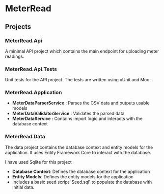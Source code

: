 # MeterRead

## Projects

### MeterRead.Api

A minimal API project which contains the main endpoint for uploading meter readings.

### MeterRead.Api.Tests

Unit tests for the API project. The tests are written using xUnit and Moq.

### MeterRead.Application

- **MeterDataParserService** : Parses the CSV data and outputs usable models
- **MeterDataValidatorService** : Validates the parsed data
- **MeterDataService** : Contains import logic and interacts with the database context

### MeterRead.Data

The data project contains the database context and entity models for the application. It uses Entity Framework Core to interact with the database.

I have used Sqlite for this project

- **Database Context**: Defines the database context for the application
- **Entity Models**: Defines the entity models for the application
- Includes a basic seed script 'Seed.sql' to populate the database with initial data.